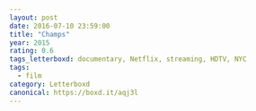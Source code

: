 ```yaml
---
layout: post 
date: 2016-07-10 23:59:00
title: "Champs"
year: 2015
rating: 0.6
tags_letterboxd: documentary, Netflix, streaming, HDTV, NYC
tags:
  - film
category: Letterboxd
canonical: https://boxd.it/aqj3l
---
```

